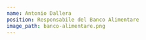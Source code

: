 ```yaml
---
name: Antonio Dallera
position: Responsabile del Banco Alimentare
image_path: banco-alimentare.png
---
```

